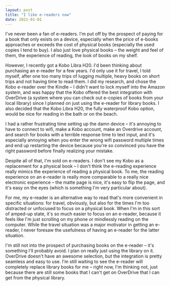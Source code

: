 ```yaml
---
layout: post
title: "I like e-readers now"
date: 2021-01-01
---
```


I've never been a fan of e-readers. I'm put off by the prospect of paying for a book that only exists on a device, especially when the price of e-books approaches or exceeds the cost of physical books (especially the used copies I tend to buy). I also just love physical books – the weight and feel of them, the experience of reading, the look of books on my shelf. 

However, I recently got a Kobo Libra H20. I'd been thinking about purchasing an e-reader for a few years. I'd only use it for travel, I told myself, after one too many trips of lugging multiple, heavy books on short trips and not having time to read them. I did my research, and chose the Kobo e-reader over the Kindle – I didn't want to lock myself into the Amazon system, and was happy that the Kobo offered the best integration with OverDrive (a system where you can check out e-copies of books from your local library) since I planned on just using the e-reader for library books. I also decided that the Kobo Libra H20, the fully waterproof Kobo option, would be nice for reading in the bath or on the beach.

I had a rather frustrating time setting up the damn device – it's annoying to have to connect to wifi, make a Kobo account, make an Overdrive account, and search for books with a terrible response time to text input, and it's especially annoying when you enter the wrong wifi password multiple times and end up restarting the device because you're so convinced you have the right password before finally realizing your mistake. 

Despite all of that, I'm sold on e-readers. I don't see my Kobo as a replacement for a physical book – I don't think the e-reading experience really mimics the experience of reading a physical book. To me, the reading experience on an e-reader is really more comparable to a really nice electronic experience – the matte page is nice, it's easy to flip the page, and it's easy on the eyes (which is something I'm very particular about). 

For me, my e-reader is an alternative way to read that's more convenient in specific situations: for travel, obviously, but also for the times I'm too distracted or unfocused to focus on a physical book. When I'm in this sort of amped-up state, it's so much easier to focus on an e-reader, because it feels like I'm just scrolling on my phone or mindlessly reading on the computer. While the travel situation was a major motivator in getting an e-reader, I never foresaw the usefulness of having an e-reader for the latter situation.

I'm still not into the prospect of purchasing books on the e-reader – it's something I'll probably avoid. I plan on really just using the library on it. OverDrive doesn't have an awesome selection, but the integration is pretty seamless and easy to use.  I'm still waiting to see the e-reader will completely replace library books for me – right now, I'm thinking not, just because there are still some books that I can't get on OverDrive that I can get from the physical library.

<script data-goatcounter="https://dlog.goatcounter.com/count"
        async src="//gc.zgo.at/count.js"></script>